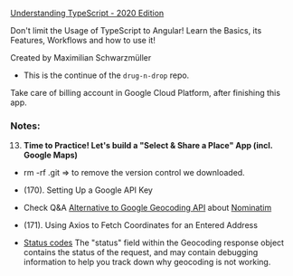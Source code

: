 [Understanding TypeScript - 2020 Edition](https://www.udemy.com/course/understanding-typescript/)

Don't limit the Usage of TypeScript to Angular! Learn the Basics, its Features, Workflows and how to use it!

Created by Maximilian Schwarzmüller

- This is the continue of the `drug-n-drop` repo.

Take care of billing account in Google Cloud Platform, after finishing this app.

### Notes:

13. **Time to Practice! Let's build a "Select & Share a Place" App (incl. Google Maps)**

- rm -rf .git => to remove the version control we downloaded.

- (170). Setting Up a Google API Key
- Check Q&A [Alternative to Google Geocoding API](https://www.udemy.com/course/understanding-typescript/learn/lecture/16936070#questions/8913424) about [Nominatim](http://nominatim.org/release-docs/latest/api/Search/)
- (171). Using Axios to Fetch Coordinates for an Entered Address
- [Status codes](https://developers.google.com/maps/documentation/geocoding/overview#StatusCodes)
  The "status" field within the Geocoding response object contains the status of the request, and may contain debugging information to help you track down why geocoding is not working.
